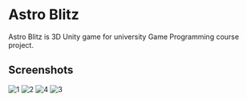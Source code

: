 # Astro Blitz

Astro Blitz is 3D Unity game for university Game Programming course project.

## Screenshots

![1](https://github.com/mrtglr/Astro-Blitz/assets/78295915/d91bf012-73be-4079-9de5-34a2b4e85ac0)
![2](https://github.com/mrtglr/Astro-Blitz/assets/78295915/db67231c-56fb-4889-a4c8-66ef948e21e8)
![4](https://github.com/mrtglr/Astro-Blitz/assets/78295915/51598778-cced-4752-be13-59b52a376761)
![3](https://github.com/mrtglr/Astro-Blitz/assets/78295915/d062334b-d171-4223-a9aa-7a2ff4e5669b)

